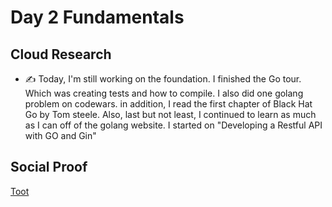 <!-- This is a template you can use for quick progress days. It removes a lot of the steps we encourage you to share in the longer template 000-DAY-ARTICLE-LONG-TEMPLATE.MD-->

# Day 2 Fundamentals

## Cloud Research

- ✍️ Today, I'm still working on the foundation. I finished the Go tour. Which was creating tests and how to compile. I also did one golang problem on codewars. in addition, I read the first chapter of Black Hat Go by Tom steele. Also, last but not least, I continued to learn as much as I can off of the golang website. I started on "Developing a Restful API with GO and Gin"

## Social Proof

[Toot](https://mastodon.social/@code_sentinel/111100707429156033)